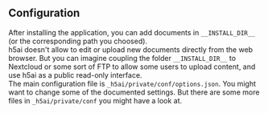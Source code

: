 ## Configuration

After installing the application, you can add documents in `__INSTALL_DIR__` (or the corresponding path you choosed).  
h5ai doesn't allow to edit or upload new documents directly from the web browser. But you can imagine coupling the folder `__INSTALL_DIR__` to Nextcloud or some sort of FTP to allow some users to upload content, and use h5ai as a public read-only interface.  
The main configuration file is `_h5ai/private/conf/options.json`. You might want to change some of the documented settings. But there are some more files in `_h5ai/private/conf` you might have a look at.
